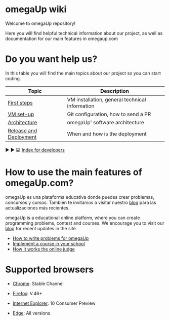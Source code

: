
# omegaUp wiki
Welcome to omegaUp repository!

Here you will find helpful technical information about our project, as well as documentation for our main features in omegaup.com

# Do you want help us?
In this table you will find the main topics about our project so you can start coding.

| Topic                                                  | Description                                                  |
| -----------------------------------------------------  | ------------------------------------------------------------ |
| [First steps](https://github.com/omegaup/omegaup/blob/main/frontend/www/docs/Development-Environment-Setup-Process.md) | VM installation, general technical information  |
| [VM set-up](https://github.com/omegaup/omegaup/blob/main/frontend/www/docs/How-to-Make-a-Pull-Request-(English).md) | Git configuration, how to send a PR                    |
| [Architecture](https://github.com/omegaup/omegaup/blob/main/frontend/www/docs/Architecture-(English).md)  | omegaUp' software architecture                      |
| [Release and Deployment](https://github.com/omegaup/omegaup/blob/main/frontend/www/docs/Release-&-deployment-(English).md)  | When and how is the deployment                               |

:arrow_forward: :arrow_forward: :computer:  [Index for developers](https://github.com/omegaup/omegaup/blob/main/frontend/www/docs/Ligas-%C3%BAtiles.md)

# How to use the main features of omegaUp.com?
omegaUp es una plataforma educativa donde puedes crear problemas, concursos y cursos. También te invitamos a visitar nuestro [blog](https://blog.omegaup.com/) para las actualizaciones más recientes.

omegaUp is a educational online platform, where you can create programming problems, contest and courses.
We encourage you to visit our [blog](https://blog.omegaup.com/) for recent updates in the site.

 - [How to write problems for omegaUp](https://github.com/omegaup/omegaup/blob/main/frontend/www/docs/How-to-write-problems-for-omegaUp.md)
 - [Implement a course in your school](https://github.com/omegaup/omegaup/blob/main/frontend/www/docs/Corre-un-concurso-en-tu-escuela.md)
 - [How it works the online judge](https://github.com/omegaup/omegaup/blob/main/frontend/www/docs/Ambiente-de-evaluaci%C3%B3n.md)

# Supported browsers



* [Chrome](https://www.chromium.org/getting-involved/dev-channel): Stable Channel

* [Firefox](https://www.mozilla.org/en-US/firefox/releases/): V.46+

* [Internet Explorer](https://support.microsoft.com/en-us/help/969393/information-about-internet-explorer-versions): 10 Consumer Preview

* [Edge](https://www.microsoft.com/es-mx/windows/microsoft-edge): All versions
